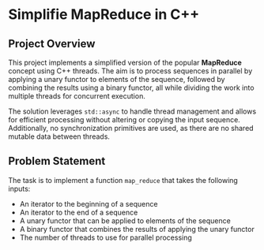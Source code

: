# Simplifie MapReduce in C++

## Project Overview

This project implements a simplified version of the popular **MapReduce** concept using C++ threads. The aim is to process sequences in parallel by applying a unary functor to elements of the sequence, followed by combining the results using a binary functor, all while dividing the work into multiple threads for concurrent execution.

The solution leverages `std::async` to handle thread management and allows for efficient processing without altering or copying the input sequence. Additionally, no synchronization primitives are used, as there are no shared mutable data between threads.

## Problem Statement

The task is to implement a function `map_reduce` that takes the following inputs:

- An iterator to the beginning of a sequence
- An iterator to the end of a sequence
- A unary functor that can be applied to elements of the sequence
- A binary functor that combines the results of applying the unary functor
- The number of threads to use for parallel processing
